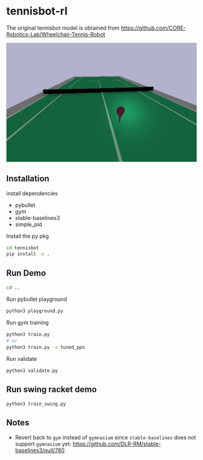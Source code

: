 # tennisbot-rl

The original tennisbot model is obtained from https://github.com/CORE-Robotics-Lab/Wheelchair-Tennis-Robot

![](pybullet_env.png)

## Installation

install dependencies
 - pybullet
 - gym
 - stable-baselines3
 - simple_pid

Install the py pkg
```bash
cd tennisbot
pip install -e . 
```

## Run Demo

```bash
cd ..
```

Run pybullet playground
```bash
python3 playground.py
```

Run gym training
```bash
python3 train.py
# or 
python3 train.py -s tuned_ppo
```

Run validate
```bash
python3 validate.py
```

## Run swing racket demo

```bash
python3 train_swing.py
```

## Notes
 - Revert back to `gym` instead of `gymnasium` since `stable-baselines` does not support `gymnasium` yet: https://github.com/DLR-RM/stable-baselines3/pull/780
